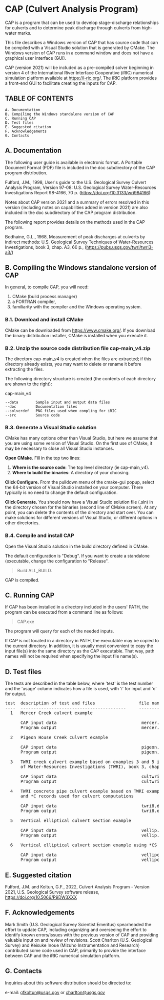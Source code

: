 
# CAP (Culvert Analysis Program)

CAP is a program that can be used to develop stage-discharge relationships for culverts  and to determine peak discharge through culverts from high-water marks. 

This file describes a Windows version of CAP that has source code that can be compiled  with a Visual Studio solution that is generated by CMake. The Windows version of CAP runs in a command window and does not have a graphical user interface (GUI). 

CAP (version 2021) will be included as a pre-compiled solver beginning in version 4 of the International River Interface Cooperative (iRIC) numerical simulation platform available at https://i-ric.org/. The iRIC platform provides a front-end GUI to facilitate creating the inputs for CAP.

## TABLE OF CONTENTS

    A. Documentation
    B. Compiling the Windows standalone version of CAP
    C. Running CAP
	D. Test files
    E. Suggested citation
    F. Acknowledgements
    G. Contacts

## A. Documentation

The following user guide is available in electronic format. A Portable Document Format (PDF) file is included in the doc subdirectory of the CAP program distribution.<br>

Fulford, J.M., 1998, User's guide to the U.S. Geological Survey Culvert Analysis  Program, Version 97-08: U.S. Geological Survey Water-Resources Investigations  Report 98-4166, 70 p. (https://doi.org/10.3133/wri984166)<br>

Notes about CAP version 2021 and a summary of errors resolved in this version  (including notes on capabilities added in version 2021) are also included in the doc subdirectory of the CAP program distribution.
   
The following report provides details on the methods used in the CAP program.<br>

Bodhaine, G.L., 1968, Measurement of peak discharges at culverts by indirect methods: U.S. Geological Survey Techniques of Water-Resources Investigations,  book 3, chap.  A3, 60 p., (https://pubs.usgs.gov/twri/twri3-a3/) 

## B. Compiling the Windows standalone version of CAP

In general, to compile CAP, you will need:
 1. CMake (build process manager)    
 2. a FORTRAN compiler,    
 3. familiarity with the compiler and the Windows operating system.

  
   
### B.1. Download and install CMake
   CMake can be downloaded from https://www.cmake.org/. If you download the binary distribution installer, CMake is installed when you execute it.
	
### B.2. Unzip the source code distribution file cap-main_v4.zip
  
   The directory cap-main_v4 is created when the files are extracted; if this directory already exists, you may want to delete or rename it before extracting the files.

   The following directory structure is created (the contents of each directory are shown to the right):

   cap-main_v4

    --data        Sample input and output data files
    --doc         Documentation files 
    --solverdef   PNG files used when compling for iRIC
    --src         Source code

 
### B.3.  Generate a Visual Studio solution
 
CMake has many options other than Visual Studio, but here we assume that you are using some version of Visual Studio. On the first use of CMake, it may be necessary to close all Visual Studio instances.
 	
   **Open CMake**. 
Fill in the top two lines:
 1. **Where is the source code**: The top level directory (ie cap-main_v4).
 2. **Where to build the binaries**: A directory of your choosing.

 	
   **Click Configure.** 
From the pulldown menu of the cmake-gui popup, select the 64-bit version of Visual Studio installed on your computer. There typically is no  need to change the default configuration.
    
   **Click Generate.**
You should now have a Visual Studio solution file (.sln) in the directory chosen for the binaries (second line of CMake screen). At any point, you   can delete the contents of the directory and start over. You can make solutions for different versions of Visual Studio, or different options in other directories.
 	
### B.4. Compile and install CAP
 
Open the Visual Studio solution in the build directory defined in CMake.
 	
The default configuration is "Debug". If you want to create a standalone (executable,	change the configuration to "Release".
 >Build ALL_BUILD. 

 CAP is compiled.  
## C. Running CAP

If CAP has been installed in a directory included in the users' PATH, the program can be executed from a command line as follows:

> CAP.exe
> 
The program will query for each of the needed inputs.

If CAP is not located in a directory in PATH, the executable may be copied to the current directory. In addition, it is usually most convenient to copy the input file(s) into the same directory as the CAP executable. That way, path names will  not be required when specifying 
the input file name(s).

## D. Test files

The tests are described in the table below, where 'test' is the test number
and the 'usage' column indicates how a file is used, with 'i' for input and
'o' for output.
<pre>
test  description of test and files                 file name & usage
----  -----------------------------------------     -----------------
  1   Mercer Creek culvert example

      CAP input data                                 mercer.dat     i
      Program output                                 mercer.out     o

  2   Pigeon House Creek culvert example

      CAP input data                                 pigeon.dat     i
      Program output                                 pigeon.out     o

  3   TWRI creek culvert example based on examples 3 and 5 in USGS Techniques 
  &nbsp;&nbsp;&nbsp;&nbsp;of Water-Resources Investigations (TWRI), book 3, chapter A3

      CAP input data                                 cultwri.dat    i
      Program output                                 cultwri.out    o

  4   TWRI concrete pipe culvert example based on TWRI example 8; metric units 
  &nbsp;&nbsp;&nbsp;&nbsp;and *C records used for culvert computations

      CAP input data                                 twri8.dat      i
      Program output                                 twri8.out      o

  5   Vertical elliptical culvert section example

      CAP input data                                 vellip.dat     i
      Program output                                 vellip.out     o

  6   Vertical elliptical culvert section example using *CS records

      CAP input data                                 vellipcs.dat   i
      Program output                                 vellipcs.out   o
</pre>
## E. Suggested citation

Fulford, J.M. and Koltun, G.F.,  2022, Culvert Analysis Program - Version 2021, U.S. Geological Survey software release, https://doi.org/10.5066/P9DW3XXX

## F. Acknowledgements
Mark Smith (U.S. Geological Survey Scientist Emeritus) spearheaded the effort to update CAP, including organizing and overseeing the effort to identify known errors/issues with the previous version of CAP and providing valuable input on and review of revisions. Scott Charlton (U.S. Geological Survey) and Keisuke Inoue (Mizuho Instrumentation and Research) contributed some code used in CAP, primarily to provide the interface between CAP and the iRIC numerical simulation platform. 

## G. Contacts

Inquiries about this software distribution should be directed to:

e-mail:  gfkoltun@usgs.gov or charlton@usgs.gov
